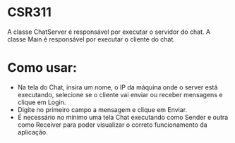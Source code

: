 # CSR311

A classe ChatServer é responsável por executar o servidor do chat.
A classe Main é responsável por executar o cliente do chat.

# Como usar: 

- Na tela do Chat, insira um nome, o IP da máquina onde o server está executando, selecione se o cliente vai enviar ou receber mensagens e clique em Login.
- Digite no primeiro campo a mensagem e clique em Enviar.
- É necessário no mínimo uma tela Chat executando como Sender e outra como Receiver para poder visualizar o correto funcionamento da aplicação.
